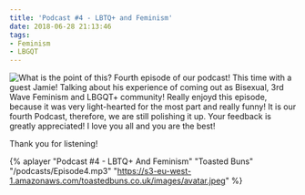 ```yaml
---
title: 'Podcast #4 - LBTQ+ and Feminism'
date: 2018-06-28 21:13:46
tags:
- Feminism
- LBGQT
---
```

![What is the point of this?](/images/feminism2.jpg)
Fourth episode of our podcast! This time with a guest Jamie!
Talking about his experience of coming out as Bisexual, 3rd Wave Feminism and LBGQT+ community!
Really enjoyd this episode, because it was very light-hearted for the most part and really funny!
It is our fourth Podcast, therefore, we are still polishing it up.
Your feedback is greatly appreciated!
I love you all and you are the best!

Thank you for listening!

{% aplayer "Podcast #4 - LBTQ+ And Feminism" "Toasted Buns" "/podcasts/Episode4.mp3" "https://s3-eu-west-1.amazonaws.com/toastedbuns.co.uk/images/avatar.jpeg" %}
